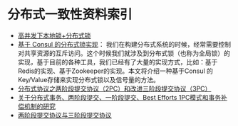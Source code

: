 # 分布式一致性资料索引

- [高并发下本地锁+分布式锁](https://adamswanglin.github.io/wllock/)
- [基于 Consul 的分布式锁实现](http://blog.didispace.com/spring-cloud-consul-lock-and-semphore/)： 我们在构建分布式系统的时候，经常需要控制对共享资源的互斥访问。这个时候我们就涉及到分布式锁（也称为全局锁）的实现，基于目前的各种工具，我们已经有了大量的实现方式，比如：基于Redis的实现、基于Zookeeper的实现。本文将介绍一种基于Consul 的Key/Value存储来实现分布式锁以及信号量的方法。
- [分布式协议之两阶段提交协议（2PC）和改进三阶段提交协议（3PC）](http://www.mamicode.com/info-detail-890945.html) 
- [关于分布式事务、两阶段提交、一阶段提交、Best Efforts 1PC模式和事务补偿机制的研究](http://blog.csdn.net/bluishglc/article/details/7612811) 
- [两阶段提交协议与三阶段提交协议](http://www.tuicool.com/articles/mARV3u)